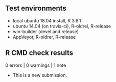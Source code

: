 ## Test environments
* local ubuntu 18.04 install, R 3.6.1
* ubuntu 14.04 (on travis-ci), R-oldrel, R-release
* win-builder (devel and release)
* AppVeyor, R-oldrer, R-release


## R CMD check results

0 errors | 0 warnings | 1 note

* This is a new submission.
